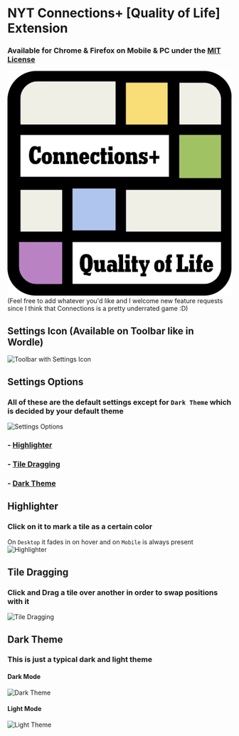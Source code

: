 # NYT Connections+ [Quality of Life] Extension
### Available for Chrome & Firefox on Mobile & PC under the [MIT License](https://github.com/RandomGamingDev/NYT-Connections-Quality-of-Life-Extension/blob/main/LICENSE)
![Thumbnail](icons/icon-512.png) <br/>
(Feel free to add whatever you'd like and I welcome new feature requests since I think that Connections is a pretty underrated game :D)

## Settings Icon (Available on Toolbar like in Wordle)
![Toolbar with Settings Icon](https://github.com/user-attachments/assets/4bc5defe-23cb-47d6-8e02-e23f86c21cff)

## Settings Options
### All of these are the default settings except for `Dark Theme` which is decided by your default theme
![Settings Options](https://github.com/user-attachments/assets/7c8d0c72-8acc-43f7-ab4b-d76ce83b64f4) <br/>
### - [Highlighter](https://github.com/RandomGamingDev/NYT-Connections-Quality-of-Life-Extension/new/main?filename=README.md#highlighter)
### - [Tile Dragging](https://github.com/RandomGamingDev/NYT-Connections-Quality-of-Life-Extension/new/main?filename=README.md#tile-dragging)
### - [Dark Theme](https://github.com/RandomGamingDev/NYT-Connections-Quality-of-Life-Extension/new/main?filename=README.md#this-is-just-a-typical-dark-and-light-theme)

## Highlighter
### Click on it to mark a tile as a certain color
On `Desktop` it fades in on hover and on `Mobile` is always present <br/>
![Highlighter](https://github.com/user-attachments/assets/50ac81c3-331d-4bde-9769-2e3e71310a69)

## Tile Dragging
### Click and Drag a tile over another in order to swap positions with it
![Tile Dragging](https://github.com/user-attachments/assets/0f16b67a-e577-4fa5-a233-46ba78e4fbdf)

## Dark Theme
### This is just a typical dark and light theme
#### Dark Mode
![Dark Theme](https://github.com/user-attachments/assets/833f99df-9f57-4078-980f-5a1f2a22ff18) <br/>
#### Light Mode
![Light Theme](https://github.com/user-attachments/assets/0b9d4c81-e5e9-4557-81c9-cc81dab18da8)
